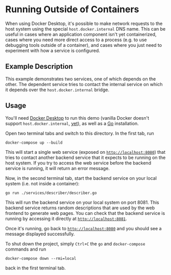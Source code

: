 # Running Outside of Containers

When using Docker Desktop, it's possible to make network requests to the host
system using the special `host.docker.internal` DNS name. This can be useful in
cases where an application component isn't yet containerized, cases where you
need more direct access to a process (e.g. to use debugging tools outside of a
container), and cases where you just need to experiment with how a service is
configured.


## Example Description

This example demonstrates two services, one of which depends on the other. The
dependent service tries to contact the internal service on which it depends over
the `host.docker.internal` bridge.


## Usage

You'll need [Docker Desktop](https://www.docker.com/products/docker-desktop) to
run this demo (vanilla Docker doesn't support `host.docker.internal`,
[yet](https://github.com/docker/for-linux/issues/264)), as well as a
[Go](https://golang.org/) installation.

Open two terminal tabs and switch to this directory. In the first tab, run

```
docker-compose up --build
```

This will start a single web service (exposed on
[`http://localhost:8080`](http://localhost:8080)) that tries to contact another
backend service that it expects to be running on the host system. If you try to
access the web service before the backend service is running, it will return an
error message.

Now, in the second terminal tab, start the backend service on your local system
(i.e. not inside a container):

```
go run ./services/describer/describer.go
```

This will run the backend service on your local system on port 8081. This
backend service returns random descriptions that are used by the web frontend to
generate web pages. You can check that the backend service is running by
accessing it directly at [`http://localhost:8081`](http://localhost:8081).

Once it's running, go back to [`http://localhost:8080`](http://localhost:8080)
and you should see a message displayed successfully.

To shut down the project, simply `Ctrl+C` the `go` and `docker-compose` commands
and run

```
docker-compose down --rmi=local
```

back in the first terminal tab.
